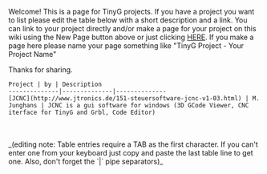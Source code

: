 Welcome! This is a page for TinyG projects. If you have a project you want to list please edit the table below with a short description and a link. You can link to your project directly and/or make a page for your project on this wiki using the New Page button above or just clicking [HERE](https://github.com/synthetos/TinyG/wiki/_new). If you make a page here please name your page something like "TinyG Project - Your Project Name" 

Thanks for sharing.


	Project | by | Description
	--------------|--------------|--------------
	[JCNC](http://www.jtronics.de/151-steuersoftware-jcnc-v1-03.html) | M. Junghans | JCNC is a gui software for windows (3D GCode Viewer, CNC iterface for TinyG and Grbl, Code Editor)

<br>
<br>
_(editing note: Table entries require a TAB as the first character. If you can't enter one from your keyboard just copy and paste the last table line to get one. Also, don't forget the `|` pipe separators)_  